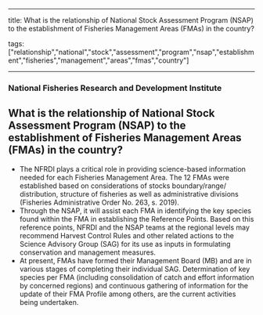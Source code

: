 
---

title: What is the relationship of National Stock Assessment Program (NSAP) to the establishment of Fisheries Management Areas (FMAs) in the country?

tags: ["relationship","national","stock","assessment","program","nsap","establishment","fisheries","management","areas","fmas","country"]

---

### National Fisheries Research and Development Institute

## What is the relationship of National Stock Assessment Program (NSAP) to the establishment of Fisheries Management Areas (FMAs) in the country?


 - The NFRDI plays a critical role in providing science-based information needed for each Fisheries Management Area. The 12 FMAs were established based on considerations of stocks boundary/range/ distribution, structure of fisheries as well as administrative divisions (Fisheries Administrative Order No. 263, s. 2019).
 - Through the NSAP, it will assist each FMA in identifying the key species found within the FMA in establishing the Reference Points. Based on this reference points, NFRDI and the NSAP teams at the regional levels may recommend Harvest Control Rules and other related actions to the Science Advisory Group (SAG) for its use as inputs in formulating conservation and management measures.
 - At present, FMAs have formed their Management Board (MB) and are in various stages of completing their individual SAG. Determination of key species per FMA (including consolidation of catch and effort information by concerned regions) and continuous gathering of information for the update of their FMA  Profile among others, are the current activities being undertaken.
